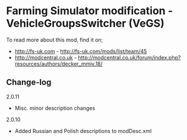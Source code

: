 # Farming Simulator modification - VehicleGroupsSwitcher (VeGS)

To read more about this mod, find it on;
- http://fs-uk.com - http://fs-uk.com/mods/list/team/45
- http://modcentral.co.uk - http://modcentral.co.uk/forum/index.php?resources/authors/decker_mmiv.18/

## Change-log

2.0.11
- Misc. minor description changes

2.0.10
- Added Russian and Polish descriptions to modDesc.xml
